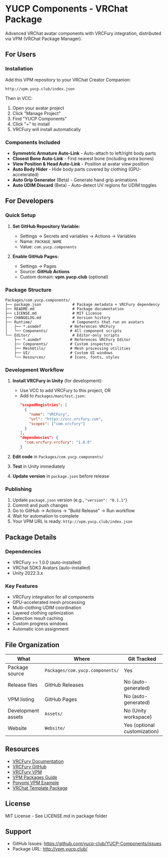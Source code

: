 # YUCP Components - VRChat Package

Advanced VRChat avatar components with VRCFury integration, distributed via VPM (VRChat Package Manager).

## For Users

### Installation

Add this VPM repository to your VRChat Creator Companion:
```
http://vpm.yucp.club/index.json
```

Then in VCC:
1. Open your avatar project
2. Click "Manage Project"
3. Find "YUCP Components"
4. Click "+" to install
5. VRCFury will install automatically

### Components Included

- **Symmetric Armature Auto-Link** - Auto-attach to left/right body parts
- **Closest Bone Auto-Link** - Find nearest bone (including extra bones)
- **View Position & Head Auto-Link** - Position at avatar view position
- **Auto Body Hider** - Hide body parts covered by clothing (GPU-accelerated)
- **Auto Grip Generator** (Beta) - Generate hand grip animations
- **Auto UDIM Discard** (Beta) - Auto-detect UV regions for UDIM toggles

## For Developers

### Quick Setup

1. **Set GitHub Repository Variable:**
   - Settings → Secrets and variables → Actions → Variables
   - Name: `PACKAGE_NAME`
   - Value: `com.yucp.components`

2. **Enable GitHub Pages:**
   - Settings → Pages
   - Source: **GitHub Actions**
   - Custom domain: **vpm.yucp.club** (optional)

### Package Structure

```
Packages/com.yucp.components/
├── package.json              # Package metadata + VRCFury dependency
├── README.md                 # Package documentation
├── LICENSE.md                # MIT License
├── CHANGELOG.md              # Version history
├── Runtime/                  # Components that run on avatars
│   ├── *.asmdef             # References VRCFury
│   └── Components/          # All component scripts
└── Editor/                   # Editor-only scripts
    ├── *.asmdef             # References VRCFury Editor
    ├── Components/          # Custom inspectors
    ├── MeshUtils/           # Mesh processing utilities
    ├── UI/                  # Custom UI windows
    └── Resources/           # Icons, fonts, styles
```

### Development Workflow

1. **Install VRCFury in Unity** (for development):
   - Use VCC to add VRCFury to this project, OR
   - Add to `Packages/manifest.json`:
     ```json
     "scopedRegistries": [
       {
         "name": "VRCFury",
         "url": "https://vcc.vrcfury.com",
         "scopes": ["com.vrcfury"]
       }
     ],
     "dependencies": {
       "com.vrcfury.vrcfury": "1.0.0"
     }
     ```

2. **Edit code** in `Packages/com.yucp.components/`
3. **Test** in Unity immediately
4. **Update version** in `package.json` before release

### Publishing

1. Update `package.json` version (e.g., `"version": "0.1.1"`)
2. Commit and push changes
3. Go to GitHub → Actions → "Build Release" → Run workflow
4. Wait for automation to complete
5. Your VPM URL is ready: `http://vpm.yucp.club/index.json`

## Package Details

### Dependencies
- VRCFury >= 1.0.0 (auto-installed)
- VRChat SDK3 Avatars (auto-installed)
- Unity 2022.3.x

### Key Features
- VRCFury integration for all components
- GPU-accelerated mesh processing
- Multi-clothing UDIM coordination
- Layered clothing optimization
- Detection result caching
- Custom progress windows
- Automatic icon assignment

## File Organization

| What | Where | Git Tracked |
|------|-------|-------------|
| Package source | `Packages/com.yucp.components/` | Yes |
| Release files | GitHub Releases | No (auto-generated) |
| VPM listing | GitHub Pages | No (auto-generated) |
| Development assets | `Assets/` | No (Unity workspace) |
| Website | `Website/` | Yes (optional customization) |

## Resources

- [VRCFury Documentation](https://vrcfury.com/)
- [VRCFury GitHub](https://github.com/VRCFury/VRCFury)
- [VRCFury VPM](https://vcc.vrcfury.com/)
- [VPM Packages Guide](https://vcc.docs.vrchat.com/guides/packages)
- [Poiyomi VPM Example](https://poiyomi.github.io/vpm/)
- [VRChat Template Package](https://github.com/vrchat-community/template-package)

## License

MIT License - See LICENSE.md in package folder

## Support

- GitHub Issues: https://github.com/yucp-club/YUCP-Components/issues
- Package URL: http://vpm.yucp.club/
